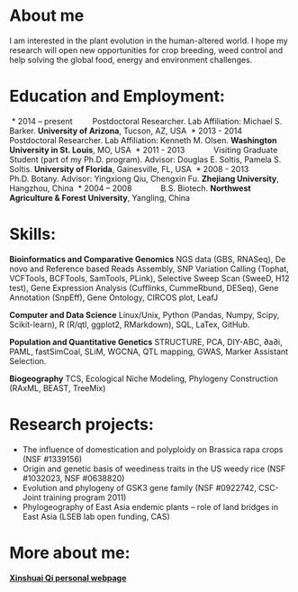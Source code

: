 # About me
I am interested in the plant evolution in the human-altered world. I hope my research will open new opportunities for crop breeding, weed control and help solving the global food, energy and environment challenges. 

# Education and Employment:

  * 2014 – present          Postdoctoral Researcher. Lab Affiliation: Michael S. Barker. **University of Arizona**, Tucson, AZ, USA
  * 2013 -  2014              Postdoctoral Researcher. Lab Affiliation: Kenneth M. Olsen. **Washington University in St. Louis**, MO, USA
  * 2011 -  2013              Visiting Graduate Student (part of my Ph.D. program). Advisor: Douglas E. Soltis, Pamela S. Soltis. **University of Florida**, Gainesville, FL, USA
  * 2008 - 2013               Ph.D. Botany. Advisor: Yingxiong Qiu, Chengxin Fu. **Zhejiang University**, Hangzhou, China
  * 2004 – 2008              B.S. Biotech. **Northwest Agriculture & Forest University**, Yangling, China

# Skills:
**Bioinformatics and Comparative Genomics** NGS data (GBS, RNASeq), De novo and Reference based Reads Assembly, SNP Variation Calling (Tophat, VCFTools, BCFTools, SamTools, PLink), Selective Sweep Scan (SweeD, H12 test), Gene Expression Analysis (Cufflinks, CummeRbund, DESeq), Gene Annotation (SnpEff), Gene Ontology, CIRCOS plot, LeafJ
 
**Computer and Data Science** Linux/Unix, Python (Pandas, Numpy, Scipy, Scikit-learn), R (R/qtl, ggplot2, RMarkdown), SQL, LaTex, GitHub.
 
**Population and Quantitative Genetics** STRUCTURE, PCA, DIY-ABC, ∂a∂i, PAML, fastSimCoal, SLiM, WGCNA, QTL mapping, GWAS, Marker Assistant Selection.
 
**Biogeography** TCS, Ecological Niche Modeling, Phylogeny Construction (RAxML, BEAST, TreeMix)

# Research projects:
  * The influence of domestication and polyploidy on Brassica rapa crops (NSF #1339156)
  * Origin and genetic basis of weediness traits in the US weedy rice (NSF #1032023, NSF #0638820)
  * Evolution and phylogeny of GSK3 gene family (NSF #0922742, CSC-Joint training program 2011)
  * Phylogeography of East Asia endemic plants – role of land bridges in East Asia (LSEB lab open funding, CAS)

# More about me:
[**Xinshuai Qi personal webpage**](http://xinshuaiqi.weebly.com/)
